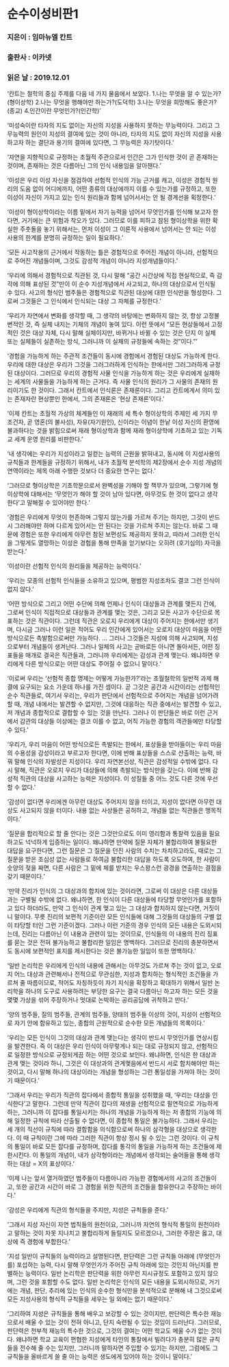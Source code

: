 # 순수이성비판1
### 지은이 : 임마뉴엘 칸트
### 출판사 : 이카넷
### 읽은 날 : 2019.12.01

‘칸트는 철학의 중심 주제를 다음 네 가지 물음에서 보았다.
1.나는 무엇을 알 수 있는가?(형이상학)
2.나는 무엇을 행해야만 하는가?(도덕학)
3.나는 무엇을 희망해도 좋은가?(종교)
4.인간이란 무엇인가?(인간학)’

‘미성숙이란 타자의 지도 없이는 자신의 지성을 사용하지 못하는 무능력이다. 그리고 그 무능력의 원인이 지성의 결여에 있는 것이 아니라, 타자의 지도 없이 자신의 지성을 사용하고자 하는 결단과 용기의 결여에 있다면, 그 무능력은 자기탓이다.’

‘자연을 지향적으로 규정하는 초월적 주관으로서 인간은 그가 인식한 것이 곧 존재하는 것이며, 존재하는 것은 다름아닌 그의 인식 내용임을 알아챈다.’

‘이성은 우리 이성 자신을 점검하여 선험적 인식의 가능 근거를 캐고, 이성은 경험적 원리의 도움 없이 어디에까지, 어떤 종류의 대상에까지 이를 수 있는가를 규정하고, 또한 이성이 자신이 가지고 있는 인식 원리들과 함께 넘어서서는 안 될 경계선을 획정한다.’

‘이성이 형이상학이라는 이름 밑에서 자기 능력을 넘어서 무엇인가를 인식해 보고자 한다면, 거기에는 큰 위험과 착오가 있다. 그러므로 이를 피하고 참된 형이상학을 위한 확실한 주춧돌을 놓기 위해서는, 먼저 이성이 그 이론적 사용에서 넘어서는 안 되는 이성 사용의 한계를 분명히 규정하는 일이 필요하다.’

‘모든 사고작용의 근거에서 작동하는 틀은 경험적으로 주어진 개념이 아니라, 선험적으로 주어진 개념들이며, 그것도 감성적 개념이 아니라 지성개념들이다.’

‘우리에 의해서 경험적으로 직관된 것, 다시 말해 “공간 시간상에 직접 현실적으로, 즉 감각에 의해 표상된 것”만이 이 순수 지성개념에서 사고되고, 하나의 대상으로서 인식될 수 있다. 사고의 형식인 범주들은 경험적으로 직관된 대상에 대한 인식만을 형성한다. 그로써 그것들은 그 인식에서 인식되는 대상 그 자체를 규정한다.’

‘우리가 자연에서 변화를 생각할 때, 그 생각의 바탕에는 변화하지 않는 것, 항상 고정불변적인 것, 즉 실체 내지는 기체의 개념이 놓여 있다. 이런 뜻에서 “모든 현상들에서 고정적인 것은 대상 자체, 다시 말해 실체이지만, 바뀌거나 바뀔 수 있는 것은 단지 이 실체 또는 실체들이 실존하는 방식, 그러니까 이 실체의 규정들에 속하는 것”이다.”’

‘경험을 가능하게 하는 주관적 조건들이 동시에 경험에서 경험된 대상도 가능하게 한다. 우리에 대한 대상은 우리가 그것을 그러그러하게 인식하는 한에서만 그러그러하게 규정된 대상이다. 그러므로 우리의 경험적 사물 인식을 가능하게 하는 것은 우리에게 실재하는 세계의 사물들을 가능하게 하는 근거다. 즉 사물 인식의 원리가 그 사물의 존재의 원리이기도 한 것이다. 그래서 칸트에서 인식론은 존재론이다. 그리고 칸트에게서 의미 있는 존재자란 현상뿐인 한에서, 그의 존재론은 ‘현상 존재론’이다.’

‘이제 칸트는 초월적 가상의 체계들인 이 재래의 세 특수 형이상학의 주제인 세 가지 무조건자, 곧 영혼(의 불사성), 자유(자기원인), 신이라는 이념이 한낱 이성 자신의 환영에 불과하다는 것을 밝힘으로써 재래 형이상학과 함께 재래 형이상학에 기초하고 있는 기독교 세계 운영 원리를 비판한다.’

‘내 생각에는 우리가 지성이라고 일컫는 능력의 근원을 밝혀내고, 동시에 이 지성사용의 규칙들과 한계들을 규정하기 위해서, 내가 초월적 분석학의 제2장에서 순수 지성 개념의 연역이라는 제목 아래 수행한 것보다 더 중요한 연구는 없다.’

‘그러므로 형이상학은 기초학문으로서 완벽성을 기해야 할 책무가 있으며, 그렇기에 형이상학에 대해서는 ‘무엇인가 해야 할 것이 남아 있다면, 아무것도 한 것이 없다고 생각한다’고 말해질 수 있어야만 한다.’

‘경험은 우리에게 무엇이 현존하며 그렇지 않는가를 가르쳐 주기는 하지만, 그것이 반드시 그러해야만 하며 다르게 있어서는 안 된다는 것을 가르쳐 주지는 않는다. 바로 그 때문에 경험은 또한 우리에게 아무런 참된 보편성도 제공하지 못하고, 따라서 그러한 인식을 그렇게도 열망하는 이성은 경험을 통해 만족을 얻기보다는 오히려 (호기심의) 자극을 받는다.’

‘이성이란 선험적 인식의 원리들을 제공하는 능력이다.’

‘우리는 모종의 선험적 인식들을 소유하고 있으며, 평범한 지성조차도 결코 그런 인식이 없지 않다.’

‘어떤 방식으로 그리고 어떤 수단에 의해 언제나 인식이 대상들과 관계를 맺든지 간에, 그로써 인식이 직접적으로 대상들과 관계를 맺는 것은, 그리고 모든 사고가 수단으로 목표하는 것은 직관이다. 그런데 직관은 오로지 우리에게 대상이 주어지는 한에서만 생기며, 다시금 그러나 이런 일은 적어도 우리 인간에게 있어서는 오로지 대상이 마음을 어떤 방식으로든 촉발함으로써만 가능하다. … 그러나 그것들은 지성에 의해 사고되며, 지성으로부터 개념들이 생겨난다. 그러나 일체의 사고는 곧바로든 아니면 돌아서든, 어떤 징표들을 매개로 결국은 직관들과, 그러니까 우리에게는 감성과 관계 맺는다. 왜냐하면 우리에게 다른 방식으로는 어떤 대상도 주어질 수 없으니 말이다.’

‘이로써 우리는 ‘선험적 종합 명제는 어떻게 가능한가?’라는 초월철학의 일반적 과제 해결에 요구되는 요소 가운데 하나를 가진 셈이다. 곧 그것은 공간과 시간이라는 선험적인 순수 직관들로, 여기서 우리는, 우리가 판단에서 선험적으로 주어지는 개념을 넘어가려 할 때, 개념 내에서는 발견할 수 없지만, 그것에 대응하는 직관 중에서는 발견할 수 있고, 저 개념과 종합적으로 결합할 수 있는 것을 만난다. 그러나 이 판단들은 바로 이런 근거에서 감관의 대상들 이상에는 결코 이를 수 없고, 어직 가능한 경험의 객관들에만 타당할 수 있다.’

‘우리가, 우리 마음이 어떤 방식으로든 촉발되는 한에서, 표상들을 받아들이는 우리 마음의 수용성을 감성이라고 부르고자 한다면, 이에 반해 표상들을 스스로 산출하는 능력, 바꿔 말해 인식의 자발성은 지성이다. 우리 자연본선상, 직관은 감성적일 수밖에 없다. 다시 말해, 직관은 오로지 우리가 대상들에 의해 촉발되는 방식만을 갖는다. 이에 반해 감성적 직관의 대상을 사고하는 능력은 지성이다. 이 성질들 중 어느 것도 다른 것에 우선할 수 없다.’

‘감성이 없다면 우리에겐 아무런 대상도 주어지지 않을 터이고, 지성이 없다면 아무런 대상도 사고되지 않을 터이다. 내용 없는 사상들은 공허하고, 개념들 없는 직관들은 맹목적이다.’

‘질문을 합리적으로 할 줄 안다는 것은 그것만으로도 이미 영리함과 통찰력 있음을 필요하고도 넉넉하게 입증하는 일이다. 왜냐하면 만약에 질문 자체가 불합리하여 불필요한 대답을 요구한다면, 그런 질문은 그 질문을 던진 사람의 수치는 차치하고라도, 때로는 그 질문을 받은 조심성 없는 사람들로 하여금 불합리한 대답을 하도록 오도하여, 한 사람이 숫양의 젖을 짜면, 다른 사람은 그 밑에 체를 받치는 우스꽝스런 광경을 연출하는 결점을 갖기 때문이다.’

‘만약 진리가 인식의 그 대상과의 합치에 있는 것이라면, 그로써 이 대상은 다른 대상들과는 구별될 수밖에 없다. 왜냐하면, 한 인식이 다른 대상들에 타당할 무엇인가를 포함하고 있다 하더라도, 만약 그 인식이 관계 맺고 있는 그 대상과 합치하지 않는다면, 거짓이니 말이다. 무릇 진리의 보편적 기준이란 모든 인식들에 대해 그것들의 대상들의 구별 없이 타당할 터인 그런 기준이겠다. 그러나 이런 기준의 경우 인식의 모든 내용은 도외시되는데, 진리는 다름아닌 이 내용과 관련이 있는 것이므로, 인식들의 이 내용의 진리 징표를 묻는 것은 전혀 불가능하고 불합리한 일임은 명백하다. 그러므로 진리의 충분하면서도 동시에 보편적인 표지를 제시한다는 것은 불가능한 일임이 또한 명백하다.’

‘일반 논리학은 우리에게 인식의 내용에 관해서는 아무것도 가르쳐 주는 것이 없고, 오로지 어느 대상과 관련해서나 전적으로 무관심한, 지성과 합치하는 형식적인 조건들을 가르쳐 줄 따름이므로, 적어도 자칭하듯이 자기 지식을 확장하고 확대하기 위해서 일반 논리학을 하나의 도구로 사용하려는 부당한 요구는 결국 다름아닌 하고자 하는 모든 것을 몇몇 가상을 섞어 주장하거나 멋대로 논박하는 공리공담에 귀착하고 만다.’

‘양의 범주들, 질의 범주들, 관계의 범주들, 양태의 범주들
이상의 것이, 지성이 선험적으로 자기 안에 함유하고 있는, 종합의 근원적으로 순수한 모든 개념들의 목록이다.’

‘우리는 모든 인식이 그것의 대상과 관계 맺는다는 생각이 반드시 무엇인가를 연상시킴을 발견한다. 즉 이 대상은 우리 인식이 아무렇게나 되는 대로 규정되지 않고, 선험적으로 일정한 방식으로 규정되게끔 하는 어떤 것으로 보인다. 왜냐하면, 인식은 한 대상과 관계 맺는 것이라 하니, 그것은 이 대상과의 관계맺음에서 반드시 서로 합치해야만 하는 것이고, 다시 말해 하나의 대상이라는 개념을 형성하는 그런 통일성을 가져야 하는 것이기 때문이다.’

‘그래서 우리는 우리가 직관의 잡다에서 종합적 통일을 성취했을 때, ‘우리는 대상을 인식한다’고 말한다. 그런데 만약 직관이 잡다의 재생을 선험적으로 필연적으로 가능하게 하는, 그러니까 이 잡다를 통일시키는 하나의 개념을 가능하게 하는 저 종합의 기능에 의해 일정한 규칙에 따라 산출될 수 없다면, 이 종합적 통일은 불가능하다. 그래서 우리는 세 개의 직선이 규칙에 따라 결합함을 의식함으로써 하나의 삼각형을 대상으로 생각한다. 이 때 규칙이란 그에 따라 그러한 직관이 항상 정시 될 수 있는 그런 것이다. 이 규칙의 통일이 바로 모든 잡다를 규정하며, 잡다를 통각의 통일을 가능하게 하는 조건들에 제한시킨다. 이 통일의 개념이, 내가 삼각형이라는 개념에서 생각되는 술어들을 통해 생각하는 대상 = X의 표상이다.’

‘이제 나는 앞서 열거하였던 범주들이 다름아니라 가능한 경험에서의 사고의 조건들이고, 또한 공간과 시간이 바로 그 경험을 위한 직관의 조건들을 함유한다고 주장하는 바이다.’

‘감성은 우리에게 직관의 형식들을 주지만, 지성은 규칙들을 준다.’

‘그래서 지성 자신이 자연 법칙들의 원천이요, 그러니까 자연의 형식적 통일의 원천이라고 말하는 것이 자못 지나치고 불합리하게 들릴지도 모르겠으나, 그러한 주장은 옳고, 대상에 즉 경험에 부합한다.’

‘지성 일반이 규칙들의 능력이라고 설명된다면, 판단력은 그런 규칙들 아래에 (무엇인가를) 포섭하는 능력, 다시 말해 무엇인가가 주어진 규칙 아래에 있는 것인지 아닌지를 판별하는 능력이다. 일반 논리학은 판단력을 위한 아무런 지시규정도 포함하고 있지 않으며, 그런 것을 포함할 수도 없다. 일반 논리학은 인식의 모든 내용을 도외시하므로, 거기에는 개념, 판단, 추리에 있는 인식의 순수한 형식만을 분석적으로 분해해 내 그것으로써 모든 지성사용의 형식적 규칙들을 세우는 일 외에는 없기 때문이다.’

‘그리하여 지성은 규칙들을 통해 배우고 보강할 수 있는 것이지만, 판단력은 특수한 재능으로서 배울 수 있는 것이 전혀 아니고, 단지 숙련될 수 있는 것임이 드러난다. 그러므로, 판단력은 천부적 재능의 특수한 것으로, 그것의 결여는 어떤 학교도 메울 수가 없는 것이다. 왜냐하면 학교 교육이 편협한 지성에게 타인의 통찰에서 빌려다가 충분히 많은 규칙들을 전수해 줄 수는 있지만, 그러니까 말하자면 주입할 수 있기는 하지만, 그럼에도 그 규칙들을 올바르게 쓸 줄 아는 능력은 생도에게 있어야 하는 것이니 말이다.’